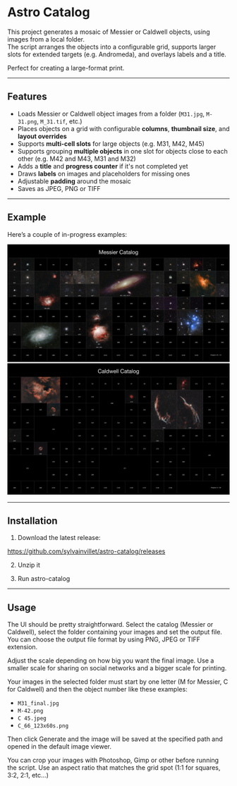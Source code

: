# Astro Catalog

This project generates a mosaic of Messier or Caldwell objects, using images from a local folder.  
The script arranges the objects into a configurable grid, supports larger slots for extended targets (e.g. Andromeda), and overlays labels and a title.  

Perfect for creating a large-format print.

---

## Features

- Loads Messier or Caldwell object images from a folder (`M31.jpg`, `M-31.png`, `M_31.tif`, etc.)
- Places objects on a grid with configurable **columns**, **thumbnail size**, and **layout overrides**
- Supports **multi-cell slots** for large objects (e.g. M31, M42, M45)
- Supports grouping **multiple objects** in one slot for objects close to each other (e.g. M42 and M43, M31 and M32)
- Adds a **title** and **progress counter** if it's not completed yet
- Draws **labels** on images and placeholders for missing ones
- Adjustable **padding** around the mosaic
- Saves as JPEG, PNG or TIFF

---

## Example

Here’s a couple of in-progress examples:

![Messier](messier_catalog.jpg)
![Caldwell](caldwell_catalog.jpg)

---

## Installation

1. Download the latest release:

https://github.com/sylvainvillet/astro-catalog/releases

2. Unzip it

3. Run astro-catalog
   
---

## Usage

The UI should be pretty straightforward. Select the catalog (Messier or Caldwell), select the folder containing your images and set the output file.
You can choose the output file format by using PNG, JPEG or TIFF extension.

Adjust the scale depending on how big you want the final image. Use a smaller scale for sharing on social networks and a bigger scale for printing.

Your images in the selected folder must start by one letter (M for Messier, C for Caldwell) and then the object number like these examples:

* `M31_final.jpg`
* `M-42.png`
* `C 45.jpeg`
* `C_66_123x60s.png`

Then click Generate and the image will be saved at the specified path and opened in the default image viewer.

You can crop your images with Photoshop, Gimp or other before running the script. Use an aspect ratio that matches the grid spot (1:1 for squares, 3:2, 2:1, etc...)
